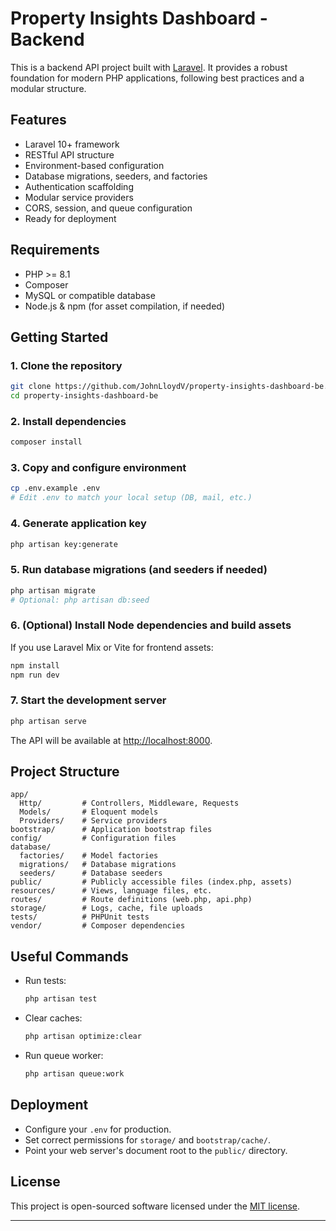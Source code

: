 # Property Insights Dashboard - Backend

This is a backend API project built with [Laravel](https://laravel.com/). It provides a robust foundation for modern PHP applications, following best practices and a modular structure.

## Features

- Laravel 10+ framework
- RESTful API structure
- Environment-based configuration
- Database migrations, seeders, and factories
- Authentication scaffolding
- Modular service providers
- CORS, session, and queue configuration
- Ready for deployment

## Requirements

- PHP >= 8.1
- Composer
- MySQL or compatible database
- Node.js & npm (for asset compilation, if needed)

## Getting Started

### 1. Clone the repository

```bash
git clone https://github.com/JohnLloydV/property-insights-dashboard-be.git
cd property-insights-dashboard-be
```

### 2. Install dependencies

```bash
composer install
```

### 3. Copy and configure environment

```bash
cp .env.example .env
# Edit .env to match your local setup (DB, mail, etc.)
```

### 4. Generate application key

```bash
php artisan key:generate
```

### 5. Run database migrations (and seeders if needed)

```bash
php artisan migrate
# Optional: php artisan db:seed
```

### 6. (Optional) Install Node dependencies and build assets

If you use Laravel Mix or Vite for frontend assets:

```bash
npm install
npm run dev
```

### 7. Start the development server

```bash
php artisan serve
```

The API will be available at [http://localhost:8000](http://localhost:8000).

## Project Structure

```
app/
  Http/         # Controllers, Middleware, Requests
  Models/       # Eloquent models
  Providers/    # Service providers
bootstrap/      # Application bootstrap files
config/         # Configuration files
database/
  factories/    # Model factories
  migrations/   # Database migrations
  seeders/      # Database seeders
public/         # Publicly accessible files (index.php, assets)
resources/      # Views, language files, etc.
routes/         # Route definitions (web.php, api.php)
storage/        # Logs, cache, file uploads
tests/          # PHPUnit tests
vendor/         # Composer dependencies
```

## Useful Commands

- Run tests:  
  ```bash
  php artisan test
  ```
- Clear caches:  
  ```bash
  php artisan optimize:clear
  ```
- Run queue worker:  
  ```bash
  php artisan queue:work
  ```

## Deployment

- Configure your `.env` for production.
- Set correct permissions for `storage/` and `bootstrap/cache/`.
- Point your web server's document root to the `public/` directory.

## License

This project is open-sourced software licensed under the [MIT license](LICENSE).

---
